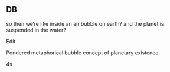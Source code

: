 ## DB

so then we’re like inside an air bubble on earth? and the planet is suspended in the water?

Edit

Pondered metaphorical bubble concept of planetary existence.

4s